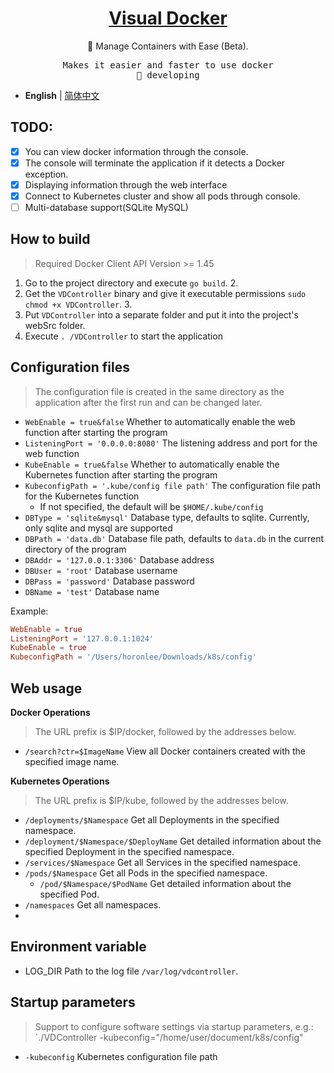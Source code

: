 <h1 align="center">
<a href="https://blog.horonlee.com">Visual Docker</a>
</h1>

<p align="center">
🐳 Manage Containers with Ease (Beta).
</p>

<pre align="center">
Makes it easier and faster to use docker
🧪 developing
</pre>

- **English** | [简体中文](./README.md)

## TODO:
- [x] You can view docker information through the console.
- [x] The console will terminate the application if it detects a Docker exception.
- [x] Displaying information through the web interface
- [x] Connect to Kubernetes cluster and show all pods through console.
- [ ] Multi-database support(SQLite MySQL)

## How to build

> Required Docker Client API Version >= 1.45

1. Go to the project directory and execute `go build`. 2.
2. Get the `VDController` binary and give it executable permissions `sudo chmod +x VDController`. 3.
3. Put `VDController` into a separate folder and put it into the project's webSrc folder.
4. Execute `. /VDController` to start the application

## Configuration files

> The configuration file is created in the same directory as the application after the first run and can be changed later.

- `WebEnable = true&false` Whether to automatically enable the web function after starting the program
- `ListeningPort = '0.0.0.0:8080'` The listening address and port for the web function
- `KubeEnable = true&false` Whether to automatically enable the Kubernetes function after starting the program
- `KubeconfigPath = '.kube/config file path'` The configuration file path for the Kubernetes function
    - If not specified, the default will be `$HOME/.kube/config`
- `DBType = 'sqlite&mysql'` Database type, defaults to sqlite. Currently, only sqlite and mysql are supported
- `DBPath = 'data.db'` Database file path, defaults to `data.db` in the current directory of the program
- `DBAddr = '127.0.0.1:3306'` Database address
- `DBUser = 'root'` Database username
- `DBPass = 'password'` Database password
- `DBName = 'test'` Database name

Example:
```toml
WebEnable = true
ListeningPort = '127.0.0.1:1024'
KubeEnable = true
KubeconfigPath = '/Users/horonlee/Downloads/k8s/config'
```

## Web usage

**Docker Operations**

   > The URL prefix is $IP/docker, followed by the addresses below.

- `/search?ctr=$ImageName` View all Docker containers created with the specified image name.

**Kubernetes Operations**

   > The URL prefix is $IP/kube, followed by the addresses below.

- `/deployments/$Namespace` Get all Deployments in the specified namespace.
- `/deployment/$Namespace/$DeployName` Get detailed information about the specified Deployment in the specified namespace.
- `/services/$Namespace` Get all Services in the specified namespace.
- `/pods/$Namespace` Get all Pods in the specified namespace.
    - `/pod/$Namespace/$PodName` Get detailed information about the specified Pod.
- `/namespaces` Get all namespaces.
- 
## Environment variable

- LOG_DIR Path to the log file `/var/log/vdcontroller`.

## Startup parameters

> Support to configure software settings via startup parameters, e.g.: `./VDController -kubeconfig="/home/user/document/k8s/config"

- `-kubeconfig` Kubernetes configuration file path